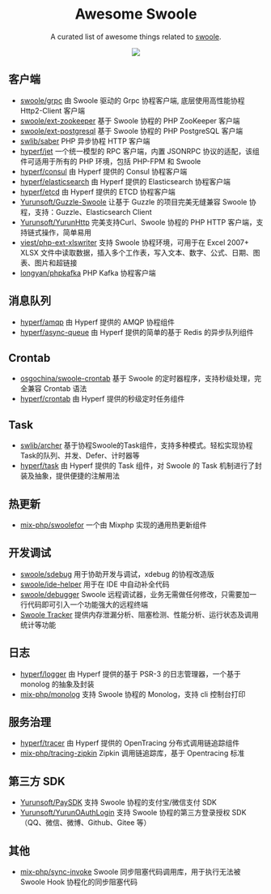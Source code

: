 <div align="center">

# Awesome Swoole

A curated list of awesome things related to <a href="//github.com/swoole/swoole-src">swoole</a>.

<img src="https://cdn.jsdelivr.net/gh/swoole/swoole-src/mascot.png">

</div>

## 客户端

- [swoole/grpc](https://github.com/swoole/grpc) 由 Swoole 驱动的 Grpc 协程客户端, 底层使用高性能协程 Http2-Client 客户端
- [swoole/ext-zookeeper](https://github.com/swoole/ext-zookeeper) 基于 Swoole 协程的 PHP ZooKeeper 客户端
- [swoole/ext-postgresql](https://github.com/swoole/ext-postgresql) 基于 Swoole 协程的 PHP PostgreSQL 客户端
- [swlib/saber](https://github.com/swlib/saber) PHP 异步协程 HTTP 客户端
- [hyperf/jet](https://github.com/hyperf/jet) 一个统一模型的 RPC 客户端，内置 JSONRPC 协议的适配，该组件可适用于所有的 PHP 环境，包括 PHP-FPM 和 Swoole
- [hyperf/consul](https://github.com/hyperf/consul) 由 Hyperf 提供的 Consul 协程客户端
- [hyperf/elasticsearch](https://github.com/hyperf/elasticsearch) 由 Hyperf 提供的 Elasticsearch 协程客户端
- [hyperf/etcd](https://github.com/hyperf/etcd) 由 Hyperf 提供的 ETCD 协程客户端
- [Yurunsoft/Guzzle-Swoole](https://github.com/Yurunsoft/Guzzle-Swoole) 让基于 Guzzle 的项目完美无缝兼容 Swoole 协程，支持：Guzzle、Elasticsearch Client
- [Yurunsoft/YurunHttp](https://github.com/Yurunsoft/YurunHttp) 完美支持Curl、Swoole 协程的 PHP HTTP 客户端，支持链式操作，简单易用
- [viest/php-ext-xlswriter](https://github.com/viest/php-ext-xlswriter) 支持 Swoole 协程环境，可用于在 Excel 2007+ XLSX 文件中读取数据，插入多个工作表，写入文本、数字、公式、日期、图表、图片和超链接
- [longyan/phpkafka](https://github.com/longyan/phpkafka) PHP Kafka 协程客户端

## 消息队列

- [hyperf/amqp](https://github.com/hyperf/amqp) 由 Hyperf 提供的 AMQP 协程组件
- [hyperf/async-queue](https://github.com/hyperf/async-queue) 由 Hyperf 提供的简单的基于 Redis 的异步队列组件

## Crontab

- [osgochina/swoole-crontab](https://github.com/osgochina/swoole-crontab) 基于 Swoole 的定时器程序，支持秒级处理，完全兼容 Crontab 语法
- [hyperf/crontab](https://github.com/hyperf/crontab) 由 Hyperf 提供的秒级定时任务组件

## Task

- [swlib/archer](https://github.com/swlib/archer) 基于协程Swoole的Task组件，支持多种模式。轻松实现协程Task的队列、并发、Defer、计时器等
- [hyperf/task](https://github.com/hyperf/task) 由 Hyperf 提供的 Task 组件，对 Swoole 的 Task 机制进行了封装及抽象，提供便捷的注解用法

## 热更新

- [mix-php/swoolefor](https://github.com/mix-php/swoolefor) 一个由 Mixphp 实现的通用热更新组件

## 开发调试

- [swoole/sdebug](https://github.com/swoole/sdebug) 用于协助开发与调试，xdebug 的协程改造版
- [swoole/ide-helper](https://github.com/swoole/ide-helper) 用于在 IDE 中自动补全代码
- [swoole/debugger](https://github.com/swoole/debugger) Swoole 远程调试器，业务无需做任何修改，只需要加一行代码即可引入一个功能强大的远程终端
- [Swoole Tracker](https://business.swoole.com/tracker.html) 提供内存泄漏分析、阻塞检测、性能分析、运行状态及调用统计等功能

## 日志

- [hyperf/logger](https://github.com/hyperf/logger) 由 Hyperf 提供的基于 PSR-3 的日志管理器，一个基于 monolog 的抽象及封装
- [mix-php/monolog](https://github.com/mix-php/monolog) 支持 Swoole 协程的 Monolog，支持 cli 控制台打印

## 服务治理

- [hyperf/tracer](https://github.com/hyperf/tracer) 由 Hyperf 提供的 OpenTracing 分布式调用链追踪组件
- [mix-php/tracing-zipkin](https://github.com/mix-php/tracing-zipkin) Zipkin 调用链追踪库，基于 Opentracing 标准

## 第三方 SDK

- [Yurunsoft/PaySDK](https://github.com/Yurunsoft/PaySDK) 支持 Swoole 协程的支付宝/微信支付 SDK
- [Yurunsoft/YurunOAuthLogin](https://github.com/Yurunsoft/YurunOAuthLogin) 支持 Swoole 协程的第三方登录授权 SDK（QQ、微信、微博、Github、Gitee 等）

## 其他

- [mix-php/sync-invoke](https://github.com/mix-php/sync-invoke) Swoole 同步阻塞代码调用库，用于执行无法被 Swoole Hook 协程化的同步阻塞代码